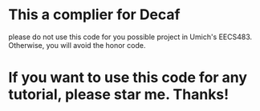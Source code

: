 # This a complier for Decaf
please do not use this code for you possible project in Umich's EECS483. Otherwise, you will avoid the honor code.
# If you want to use this code for any tutorial, please star me. Thanks!
